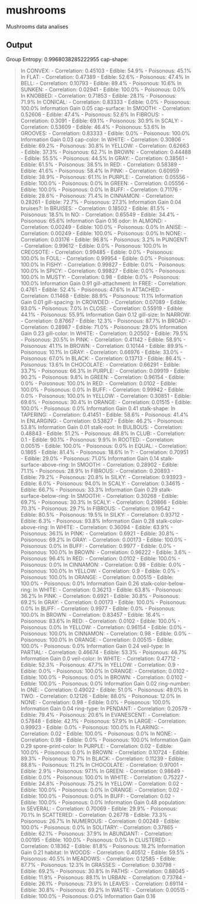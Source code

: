# mushrooms
Mushrooms data analises

## Output

 Group Entropy: 0.9968038285222955
 cap-shape:
  > In CONVEX:
    - Correlation: 0.45103
    - Edible: 54.9%
    - Poisonous: 45.1%
  > In FLAT:
    - Correlation: 0.47389
    - Edible: 52.6%
    - Poisonous: 47.4%
  > In BELL:
    - Correlation: 0.10793
    - Edible: 89.4%
    - Poisonous: 10.6%
  > In SUNKEN:
    - Correlation: 0.02941
    - Edible: 100.0%
    - Poisonous: 0.0%
  > In KNOBBED:
    - Correlation: 0.71853
    - Edible: 28.1%
    - Poisonous: 71.9%
  > In CONICAL:
    - Correlation: 0.83333
    - Edible: 0.0%
    - Poisonous: 100.0%
  > Information Gain 0.05
 cap-surface:
  > In SMOOTH:
    - Correlation: 0.52606
    - Edible: 47.4%
    - Poisonous: 52.6%
  > In FIBROUS:
    - Correlation: 0.3091
    - Edible: 69.1%
    - Poisonous: 30.9%
  > In SCALY:
    - Correlation: 0.53609
    - Edible: 46.4%
    - Poisonous: 53.6%
  > In GROOVES:
    - Correlation: 0.83333
    - Edible: 0.0%
    - Poisonous: 100.0%
  > Information Gain 0.03
 cap-color:
  > In WHITE:
    - Correlation: 0.30806
    - Edible: 69.2%
    - Poisonous: 30.8%
  > In YELLOW:
    - Correlation: 0.62663
    - Edible: 37.3%
    - Poisonous: 62.7%
  > In BROWN:
    - Correlation: 0.44488
    - Edible: 55.5%
    - Poisonous: 44.5%
  > In GRAY:
    - Correlation: 0.38561
    - Edible: 61.5%
    - Poisonous: 38.5%
  > In RED:
    - Correlation: 0.58389
    - Edible: 41.6%
    - Poisonous: 58.4%
  > In PINK:
    - Correlation: 0.60959
    - Edible: 38.9%
    - Poisonous: 61.1%
  > In PURPLE:
    - Correlation: 0.05556
    - Edible: 100.0%
    - Poisonous: 0.0%
  > In GREEN:
    - Correlation: 0.05556
    - Edible: 100.0%
    - Poisonous: 0.0%
  > In BUFF:
    - Correlation: 0.71176
    - Edible: 28.6%
    - Poisonous: 71.4%
  > In CINNAMON:
    - Correlation: 0.28261
    - Edible: 72.7%
    - Poisonous: 27.3%
  > Information Gain 0.04
 bruises?:
  > In BRUISES:
    - Correlation: 0.18502
    - Edible: 81.5%
    - Poisonous: 18.5%
  > In NO:
    - Correlation: 0.65549
    - Edible: 34.4%
    - Poisonous: 65.6%
  > Information Gain 0.16
 odor:
  > In ALMOND:
    - Correlation: 0.00249
    - Edible: 100.0%
    - Poisonous: 0.0%
  > In ANISE:
    - Correlation: 0.00249
    - Edible: 100.0%
    - Poisonous: 0.0%
  > In NONE:
    - Correlation: 0.03176
    - Edible: 96.8%
    - Poisonous: 3.2%
  > In PUNGENT:
    - Correlation: 0.99612
    - Edible: 0.0%
    - Poisonous: 100.0%
  > In CREOSOTE:
    - Correlation: 0.99485
    - Edible: 0.0%
    - Poisonous: 100.0%
  > In FOUL:
    - Correlation: 0.99954
    - Edible: 0.0%
    - Poisonous: 100.0%
  > In FISHY:
    - Correlation: 0.99827
    - Edible: 0.0%
    - Poisonous: 100.0%
  > In SPICY:
    - Correlation: 0.99827
    - Edible: 0.0%
    - Poisonous: 100.0%
  > In MUSTY:
    - Correlation: 0.98
    - Edible: 0.0%
    - Poisonous: 100.0%
  > Information Gain 0.91
 gill-attachment:
  > In FREE:
    - Correlation: 0.4761
    - Edible: 52.4%
    - Poisonous: 47.6%
  > In ATTACHED:
    - Correlation: 0.11468
    - Edible: 88.9%
    - Poisonous: 11.1%
  > Information Gain 0.01
 gill-spacing:
  > In CROWDED:
    - Correlation: 0.07089
    - Edible: 93.0%
    - Poisonous: 7.0%
  > In CLOSE:
    - Correlation: 0.55919
    - Edible: 44.1%
    - Poisonous: 55.9%
  > Information Gain 0.12
 gill-size:
  > In NARROW:
    - Correlation: 0.87667
    - Edible: 12.3%
    - Poisonous: 87.7%
  > In BROAD:
    - Correlation: 0.28987
    - Edible: 71.0%
    - Poisonous: 29.0%
  > Information Gain 0.23
 gill-color:
  > In WHITE:
    - Correlation: 0.20502
    - Edible: 79.5%
    - Poisonous: 20.5%
  > In PINK:
    - Correlation: 0.41142
    - Edible: 58.9%
    - Poisonous: 41.1%
  > In BROWN:
    - Correlation: 0.10144
    - Edible: 89.9%
    - Poisonous: 10.1%
  > In GRAY:
    - Correlation: 0.66976
    - Edible: 33.0%
    - Poisonous: 67.0%
  > In BLACK:
    - Correlation: 0.13713
    - Edible: 86.4%
    - Poisonous: 13.6%
  > In CHOCOLATE:
    - Correlation: 0.66291
    - Edible: 33.7%
    - Poisonous: 66.3%
  > In PURPLE:
    - Correlation: 0.09919
    - Edible: 90.2%
    - Poisonous: 9.8%
  > In GREEN:
    - Correlation: 0.96154
    - Edible: 0.0%
    - Poisonous: 100.0%
  > In RED:
    - Correlation: 0.0102
    - Edible: 100.0%
    - Poisonous: 0.0%
  > In BUFF:
    - Correlation: 0.99942
    - Edible: 0.0%
    - Poisonous: 100.0%
  > In YELLOW:
    - Correlation: 0.30851
    - Edible: 69.6%
    - Poisonous: 30.4%
  > In ORANGE:
    - Correlation: 0.01515
    - Edible: 100.0%
    - Poisonous: 0.0%
  > Information Gain 0.41
 stalk-shape:
  > In TAPERING:
    - Correlation: 0.41451
    - Edible: 58.6%
    - Poisonous: 41.4%
  > In ENLARGING:
    - Correlation: 0.53827
    - Edible: 46.2%
    - Poisonous: 53.8%
  > Information Gain 0.01
 stalk-root:
  > In BULBOUS:
    - Correlation: 0.48843
    - Edible: 51.2%
    - Poisonous: 48.8%
  > In CLUB:
    - Correlation: 0.1
    - Edible: 90.1%
    - Poisonous: 9.9%
  > In ROOTED:
    - Correlation: 0.00515
    - Edible: 100.0%
    - Poisonous: 0.0%
  > In EQUAL:
    - Correlation: 0.1865
    - Edible: 81.4%
    - Poisonous: 18.6%
  > In ?:
    - Correlation: 0.70951
    - Edible: 29.0%
    - Poisonous: 71.0%
  > Information Gain 0.14
 stalk-surface-above-ring:
  > In SMOOTH:
    - Correlation: 0.28902
    - Edible: 71.1%
    - Poisonous: 28.9%
  > In FIBROUS:
    - Correlation: 0.20893
    - Edible: 79.2%
    - Poisonous: 20.8%
  > In SILKY:
    - Correlation: 0.93923
    - Edible: 6.0%
    - Poisonous: 94.0%
  > In SCALY:
    - Correlation: 0.34615
    - Edible: 66.7%
    - Poisonous: 33.3%
  > Information Gain 0.29
 stalk-surface-below-ring:
  > In SMOOTH:
    - Correlation: 0.30268
    - Edible: 69.7%
    - Poisonous: 30.3%
  > In SCALY:
    - Correlation: 0.29866
    - Edible: 70.3%
    - Poisonous: 29.7%
  > In FIBROUS:
    - Correlation: 0.19542
    - Edible: 80.5%
    - Poisonous: 19.5%
  > In SILKY:
    - Correlation: 0.93712
    - Edible: 6.3%
    - Poisonous: 93.8%
  > Information Gain 0.28
 stalk-color-above-ring:
  > In WHITE:
    - Correlation: 0.36094
    - Edible: 63.9%
    - Poisonous: 36.1%
  > In PINK:
    - Correlation: 0.6921
    - Edible: 30.8%
    - Poisonous: 69.2%
  > In GRAY:
    - Correlation: 0.00173
    - Edible: 100.0%
    - Poisonous: 0.0%
  > In BUFF:
    - Correlation: 0.9977
    - Edible: 0.0%
    - Poisonous: 100.0%
  > In BROWN:
    - Correlation: 0.96222
    - Edible: 3.6%
    - Poisonous: 96.4%
  > In RED:
    - Correlation: 0.0102
    - Edible: 100.0%
    - Poisonous: 0.0%
  > In CINNAMON:
    - Correlation: 0.98
    - Edible: 0.0%
    - Poisonous: 100.0%
  > In YELLOW:
    - Correlation: 0.9
    - Edible: 0.0%
    - Poisonous: 100.0%
  > In ORANGE:
    - Correlation: 0.00515
    - Edible: 100.0%
    - Poisonous: 0.0%
  > Information Gain 0.26
 stalk-color-below-ring:
  > In WHITE:
    - Correlation: 0.36213
    - Edible: 63.8%
    - Poisonous: 36.2%
  > In PINK:
    - Correlation: 0.6921
    - Edible: 30.8%
    - Poisonous: 69.2%
  > In GRAY:
    - Correlation: 0.00173
    - Edible: 100.0%
    - Poisonous: 0.0%
  > In BUFF:
    - Correlation: 0.9977
    - Edible: 0.0%
    - Poisonous: 100.0%
  > In BROWN:
    - Correlation: 0.83457
    - Edible: 16.4%
    - Poisonous: 83.6%
  > In RED:
    - Correlation: 0.0102
    - Edible: 100.0%
    - Poisonous: 0.0%
  > In YELLOW:
    - Correlation: 0.96154
    - Edible: 0.0%
    - Poisonous: 100.0%
  > In CINNAMON:
    - Correlation: 0.98
    - Edible: 0.0%
    - Poisonous: 100.0%
  > In ORANGE:
    - Correlation: 0.00515
    - Edible: 100.0%
    - Poisonous: 0.0%
  > Information Gain 0.24
 veil-type:
  > In PARTIAL:
    - Correlation: 0.46674
    - Edible: 53.3%
    - Poisonous: 46.7%
  > Information Gain 0.0
 veil-color:
  > In WHITE:
    - Correlation: 0.47712
    - Edible: 52.3%
    - Poisonous: 47.7%
  > In YELLOW:
    - Correlation: 0.9
    - Edible: 0.0%
    - Poisonous: 100.0%
  > In ORANGE:
    - Correlation: 0.0102
    - Edible: 100.0%
    - Poisonous: 0.0%
  > In BROWN:
    - Correlation: 0.0102
    - Edible: 100.0%
    - Poisonous: 0.0%
  > Information Gain 0.02
 ring-number:
  > In ONE:
    - Correlation: 0.49022
    - Edible: 51.0%
    - Poisonous: 49.0%
  > In TWO:
    - Correlation: 0.12126
    - Edible: 88.0%
    - Poisonous: 12.0%
  > In NONE:
    - Correlation: 0.98
    - Edible: 0.0%
    - Poisonous: 100.0%
  > Information Gain 0.04
 ring-type:
  > In PENDANT:
    - Correlation: 0.20579
    - Edible: 79.4%
    - Poisonous: 20.6%
  > In EVANESCENT:
    - Correlation: 0.57848
    - Edible: 42.1%
    - Poisonous: 57.9%
  > In LARGE:
    - Correlation: 0.99923
    - Edible: 0.0%
    - Poisonous: 100.0%
  > In FLARING:
    - Correlation: 0.02
    - Edible: 100.0%
    - Poisonous: 0.0%
  > In NONE:
    - Correlation: 0.98
    - Edible: 0.0%
    - Poisonous: 100.0%
  > Information Gain 0.29
 spore-print-color:
  > In PURPLE:
    - Correlation: 0.02
    - Edible: 100.0%
    - Poisonous: 0.0%
  > In BROWN:
    - Correlation: 0.10724
    - Edible: 89.3%
    - Poisonous: 10.7%
  > In BLACK:
    - Correlation: 0.11239
    - Edible: 88.8%
    - Poisonous: 11.2%
  > In CHOCOLATE:
    - Correlation: 0.97001
    - Edible: 2.9%
    - Poisonous: 97.1%
  > In GREEN:
    - Correlation: 0.98649
    - Edible: 0.0%
    - Poisonous: 100.0%
  > In WHITE:
    - Correlation: 0.75227
    - Edible: 24.8%
    - Poisonous: 75.2%
  > In YELLOW:
    - Correlation: 0.02
    - Edible: 100.0%
    - Poisonous: 0.0%
  > In ORANGE:
    - Correlation: 0.02
    - Edible: 100.0%
    - Poisonous: 0.0%
  > In BUFF:
    - Correlation: 0.02
    - Edible: 100.0%
    - Poisonous: 0.0%
  > Information Gain 0.48
 population:
  > In SEVERAL:
    - Correlation: 0.70069
    - Edible: 29.9%
    - Poisonous: 70.1%
  > In SCATTERED:
    - Correlation: 0.26778
    - Edible: 73.3%
    - Poisonous: 26.7%
  > In NUMEROUS:
    - Correlation: 0.00249
    - Edible: 100.0%
    - Poisonous: 0.0%
  > In SOLITARY:
    - Correlation: 0.37865
    - Edible: 62.1%
    - Poisonous: 37.9%
  > In ABUNDANT:
    - Correlation: 0.00195
    - Edible: 100.0%
    - Poisonous: 0.0%
  > In CLUSTERED:
    - Correlation: 0.18362
    - Edible: 81.8%
    - Poisonous: 18.2%
  > Information Gain 0.21
 habitat:
  > In WOODS:
    - Correlation: 0.40512
    - Edible: 59.5%
    - Poisonous: 40.5%
  > In MEADOWS:
    - Correlation: 0.12585
    - Edible: 87.7%
    - Poisonous: 12.3%
  > In GRASSES:
    - Correlation: 0.30798
    - Edible: 69.2%
    - Poisonous: 30.8%
  > In PATHS:
    - Correlation: 0.88045
    - Edible: 11.9%
    - Poisonous: 88.1%
  > In URBAN:
    - Correlation: 0.73784
    - Edible: 26.1%
    - Poisonous: 73.9%
  > In LEAVES:
    - Correlation: 0.69114
    - Edible: 30.8%
    - Poisonous: 69.2%
  > In WASTE:
    - Correlation: 0.00515
    - Edible: 100.0%
    - Poisonous: 0.0%
  > Information Gain 0.16

